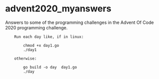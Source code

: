 # advent2020_myanswers
Answers to some of the programming challenges in the Advent Of Code 2020 programming challenge.


        Run each day like, if in linux:

            chmod +x day1.go
            ./day1

        otherwise:

            go build -o day  day1.go
            ./day

